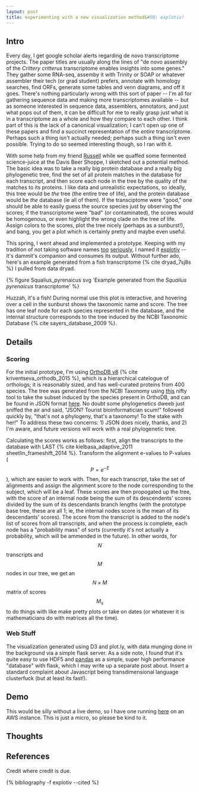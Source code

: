 ```yaml
---
layout: post
title: experimenting with a new visualization method&#58; explotiv!
---
```


## Intro

Every day, I get google scholar alerts regarding de novo transcriptome projects. The paper titles
are usually along the lines of "de novo assembly of the *Crittery critterus* transcriptome enables
insights into some genes." They gather some RNA-seq, assemby it with Trinity or SOAP or whatever
assembler their tech (or grad student) prefers, annotate with homology searches, find ORFs, generate
some tables and venn diagrams, and off it goes. There's nothing particularly wrong with this sort of
paper -- I'm all for gathering sequence data and making more transcriptomes available -- but as someone
interested in sequence data, assemblers, annotators, and just what pops out of them, it can be
difficult for me to really grasp just what is in a transcriptome as a whole and how they compare to each other.
I think part of this is the lack of a canonical visualization; I can't open up one of these papers and
find a succinct representation of the *entire* transcriptome. Perhaps such a thing isn't actually needed;
perhaps such a thing isn't even possible. Trying to do so seemed interesting though, so I ran with it.

With some help from my friend [Russell](https://github.com/ryneches) while we quaffed some fermented 
science-juice at the Davis Beer Shoppe, I sketched out a potential method. The basic idea was to take a 
really big protein database and a really big phylogenetic tree, find the set of all protein matches in the
database for each transcript, and then score each node in the tree by the quality of the matches to its 
proteins. I like data and unrealistic expectations, so ideally, this tree would be *the*
tree (the entire tree of life), and the protein database would be *the* database (ie all of them). If the 
transciptome were "good," one should be able to easily guess the source species just by observing the scores;
if the transcriptome were "bad" (or contaminated), the scores would be homogenous, or even highlight the
wrong clade on the tree of life. Assign colors to the scores,
plot the tree nicely (perhaps as a sunburst!), and bang, you get a plot which is certainly pretty and
maybe even useful.

This spring, I went ahead and implemented a prototype. Keeping with my tradition
of not taking software names [too](https://github.com/camillescott/dammit) 
[seriously](https://github.com/camillescott/barf), I named it 
[explotiv](https://github.com/camillescott/explotiv) -- it's dammit's companion
and consumes its output. Without further ado, here's an example generated from a fish
transcriptome {% cite dryad_7sj8s %} I pulled from data dryad.

{% figure Squalius_pyrenaicus svg 'Example generated from the *Squalius pyrenaicus* transcriptome' %}

Huzzah, it's a fish! During normal use this plot is interactive, and hovering over a cell in the 
sunburst shows the taxonomic name and score. The tree has one leaf node for each species represented 
in the database, and the internal structure corresponds to the tree induced by the 
NCBI Taxonomic Database {% cite sayers_database_2009 %}. 

## Details

### Scoring

For the initial prototype, I'm using [OrthoDB v8](http://orthodb.org/) 
{% cite kriventseva_orthodb_2015 %}, which is a hierarchical catelogue of orthologs; it is reasonably sized,
and has well-curated proteins from 400 species. The tree was generated from the NCBI Taxonomy using
[this](http://phylot.biobyte.de/) nifty tool to take the subset induced by the species present in OrthoDB,
and can be found in JSON format 
[here](https://raw.githubusercontent.com/camillescott/explotiv/master/static/odb8_tree.json). No doubt
some phylogenetics dweeb just sniffed the air and said, "JSON? Tourist bioinformatician scum!" followed
quickly by, "that's not a phylogeny, that's a taxonomy! To the stake with her!" To address
these two concerns: 1) JSON does nicely, thanks, and 2) I'm aware, and future versions will work
with a real phylogenetic tree. 

Calculating the scores works as follows: first, align the transcripts to the database with 
LAST {% cite kielbasa_adaptive_2011 sheetlin_frameshift_2014 %}. Transform the alignment e-values
to P-values ($$P = e^{-E}$$), which are easier to work with. Then, for each transcript, take the
set of alignments and assign the alignment
score to the node corresponding to the subject, which will be a leaf. These scores are then propogated up the
tree, with the score of an internal node being the sum of its descendents' scores divided by the sum of
its descendants branch lengths (with the prototype base tree, these are all 1; ie, the internal nodes
score is the mean of its descendants' scores). The score from the transcript is added to the node's list
of scores from all transcripts, and when the process is complete, each node has a "probability mass" of
sorts (currently it's not actually a probability, which will be ammended in the future). In other words,
for $$N$$ transcripts and $$M$$ nodes in our tree, we get an $$N \times M$$ matrix of scores $$M_s$$ to do
things with like make pretty plots or take on dates (or whatever it is mathematicians do with matrices
all the time). 

### Web Stuff

The visualization generated using D3 and plot.ly, with data munging done in the background 
via a simple flask server. As a side note, I found that it's quite easy to use HDF5 and
[pandas](http://pandas.pydata.org/) as a simple, super high performance "database" with flask,
which I may write up a separate post about. Insert a standard complaint about Javascript being
transdimensional language clusterfuck (but at least its fast!).

## Demo

This would be silly without a live demo, so I have one running [here]() on an AWS instance. This
is just a micro, so please be kind to it.

## Thoughts


## References

Credit where credit is due.

{% bibliography -f explotiv --cited %} 
